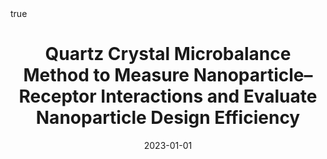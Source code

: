 ---
id: behanQuartzCrystalMicrobalance2023
title: Quartz Crystal Microbalance Method to Measure Nanoparticle–Receptor Interactions
  and Evaluate Nanoparticle Design Efficiency
date: '2023-01-01'
authors:
- Behan, James A. and Xie, Zengchun and Wang, Yi-Feng and Yang, Xiaoliang and Aastrup,
  Teodor and Yan, Yan and Adumeau, Laurent and Dawson, Kenneth A.
doi: 10.1021/jacsau.3c00084
publication: 'In: *JACS Au* 3'
publication_types:
- '1'
selected: false
tags: []
projects: []
math: true
links:
- name: Publisher
  url: https://doi.org/10.1021/jacsau.3c00084

---